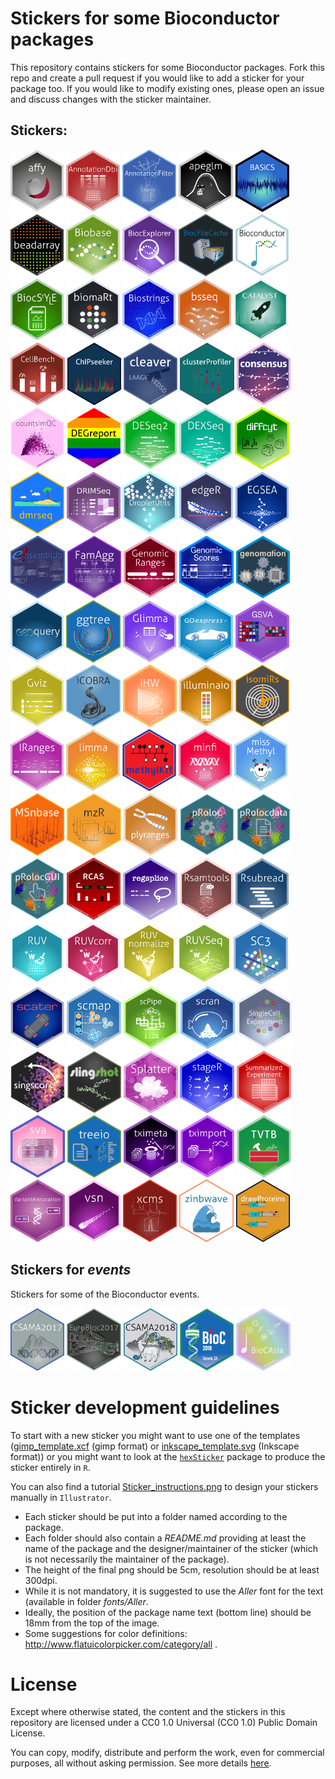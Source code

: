# Stickers for some Bioconductor packages

This repository contains stickers for some Bioconductor packages. Fork
this repo and create a pull request if you would like to add a sticker
for your package too. If you would like to modify existing ones,
please open an issue and discuss changes with the sticker maintainer.

## Stickers:

<p align = "left">
<a href="affy/README.md"><img src="affy/affy.png" height="100"></a>
<a href="AnnotationDbi/README.md"><img src="AnnotationDbi/AnnotationDbi.png" height="100"></a>
<a href="AnnotationFilter/README.md"><img src="AnnotationFilter/AnnotationFilter_hl.png" height="100"></a>
<a href="apeglm/README.md"><img src="apeglm/apeglm.png" height="100"></a>
<a href="BASiCS/README.md"><img src="BASiCS/BASiCS.png" height="100"></a>
<a href="beadarray/README.md"><img src="beadarray/beadarray.png" height="100"></a>
<a href="Biobase/README.md"><img src="Biobase/Biobase.png" height="100"></a>
<a href="BioCExplorer/README.md"><img src="BioCExplorer/BioCExplorer.png" height="100"></a>
<a href="BiocFileCache/README.md"><img src="BiocFileCache/BiocFileCache.png" height="100"></a>
<a href="Bioconductor/README.md"><img src="Bioconductor/Bioconductor_original.png" height="100"></a>
<a href="BiocStyle/README.md"><img src="BiocStyle/BiocStyle.png" height="100"></a>
<a href="biomaRt/README.md"><img src="biomaRt/biomaRt.png" height="100"></a>
<a href="Biostrings/README.md"><img src="Biostrings/Biostrings.png" height="100"></a>
<a href="bsseq/README.md"><img src="bsseq/bsseq.png" height="100"></a>
<a href="CATALYST/README.md"><img src="CATALYST/CATALYST.png" height="100"></a>
<a href="CellBench/README.md"><img src="CellBench/CellBench.png" height="100"></a>
<a href="ChIPseeker/README.md"><img src="ChIPseeker/ChIPseeker.png" height="100"></a>
<a href="cleaver/README.md"><img src="cleaver/cleaver.png" height="100"></a>
<a href="clusterProfiler/README.md"><img src="clusterProfiler/clusterProfiler.png" height="100"></a>
<a href="consensus/README.md"><img src="consensus/consensus.png" height="100"></a>
<a href="countsimQC/README.md"><img src="countsimQC/countsimQC.png" height="100"></a>
<a href="DEGreport/README.md"><img src="DEGreport/degreport.png" height="100"></a>
<a href="DESeq2/README.md"><img src="DESeq2/DESeq2.png" height="100"></a>
<a href="DEXSeq/README.md"><img src="DEXSeq/DEXSeq.png" height="100"></a>
<a href="diffcyt/README.md"><img src="diffcyt/diffcyt.png" height="100"></a>
<a href="dmrseq/README.md"><img src="dmrseq/dmrseq.png" height="100"></a>
<a href="DRIMSeq/README.md"><img src="DRIMSeq/DRIMSeq.png" height="100"></a>
<a href="DropletUtils/README.md"><img src="DropletUtils/DropletUtils.png" height="100"></a>
<a href="edgeR/README.md"><img src="edgeR/edgeR.png" height="100"></a>
<a href="EGSEA/README.md"><img src="EGSEA/EGSEA.png" height="100"></a>
<a href="ensembldb/README.md"><img src="ensembldb/ensembldb.png" height="100"></a>
<a href="FamAgg/README.md"><img src="FamAgg/FamAgg_hl.png" height="100"></a>
<a href="GenomicRanges/README.md"><img src="GenomicRanges/GenomicRanges.png" height="100"></a>
<a href="GenomicScores/README.md"><img src="GenomicScores/GenomicScores.png" height="100"></a>
<a href="genomation/README.md"><img src="genomation/genomation.png" height="100"></a>
<a href="GEOquery/README.md"><img src="GEOquery/GEOquery.png" height="100"></a>
<a href="ggtree/README.md"><img src="ggtree/ggtree.png" height="100"></a>
<a href="Glimma/README.md"><img src="Glimma/Glimma.png" height="100"></a>
<a href="GOexpress/README.md"><img src="GOexpress/GOexpress.png" height="100"></a>
<a href="GSVA/README.md"><img src="GSVA/GSVA.png" height="100"></a>
<a href="Gviz/README.md"><img src="Gviz/Gviz.png" height="100"></a>
<a href="iCOBRA/README.md"><img src="iCOBRA/iCOBRA.png" height="100"></a>
<a href="IHW/README.md"><img src="IHW/IHW.png" height="100"></a>
<a href="illuminaio/README.md"><img src="illuminaio/illuminaio.png" height="100"></a>
<a href="isomirs/README.md"><img src="isomiRs/isomirs.png" height="100"></a>
<a href="IRanges/README.md"><img src="IRanges/IRanges.png" height="100"></a>
<a href="limma/README.md"><img src="limma/limma.png" height="100"></a>
<a href="methylKit/README.md"><img src="methylKit/methylKit.png" height="100"></a>
<a href="minfi/README.md"><img src="minfi/minfi.png" height="100"></a>
<a href="missMethyl/README.md"><img src="missMethyl/missMethyl.png" height="100"></a>
<a href="MSnbase/README.md"><img src="MSnbase/MSnbase.png" height="100"></a>
<a href="mzR/README.md"><img src="mzR/mzR_hl.png" height="100"></a>
<a href="plyranges/README.md"><img src="plyranges/plyranges.png" height="100"></a>
<a href="pRoloc/README.md"><img src="pRoloc/pRoloc.png" height="100"></a>
<a href="pRoloc/README.md"><img src="pRoloc/pRolocdata.png" height="100"></a>
<a href="pRoloc/README.md"><img src="pRoloc/pRolocGUI.png" height="100"></a>
<a href="RCAS/README.md"><img src="RCAS/RCAS.png" height="100"></a>
<a href="regsplice/README.md"><img src="regsplice/regsplice.png" height="100"></a>
<a href="Rsamtools/README.md"><img src="Rsamtools/Rsamtools.png" height="100"></a>
<a href="Rsubread/README.md"><img src="Rsubread/Rsubread.png" height="100"></a>
<a href="RUV/README.md"><img src="RUV/RUV.png" height="100"></a>
<a href="RUVcorr/README.md"><img src="RUVcorr/RUVcorr.png" height="100"></a>
<a href="RUVnormalizw/README.md"><img src="RUVnormalize/RUVnormalize.png" height="100"></a>
<a href="RUVSeq/README.md"><img src="RUVSeq/RUVSeq.png" height="100"></a>
<a href="SC3/README.md"><img src="SC3/SC3.png" height="100"></a>
<a href="scater/README.md"><img src="scater/scater.png" height="100"></a>
<a href="scmap/README.md"><img src="scmap/scmap.png" height="100"></a>
<a href="scPipe/README.md"><img src="scPipe/scPipe.png" height="100"></a>
<a href="scran/README.md"><img src="scran/scran.png" height="100"></a>
<a href="SingleCellExperiment/README.md"><img src="SingleCellExperiment/SingleCellExperiment.png" height="100"></a>
<a href="singscore/README.md"><img src="singscore/singscore.png" height="100"></a>
<a href="slingshot/README.md"><img src="slingshot/slingshot.png" height="100"></a>
<a href="Splatter/README.md"><img src="Splatter/splatter_monochrome.png" height="100"></a>
<a href="stageR/README.md"><img src="stageR/stageR.png" height="100"></a>
<a href="SummarizedExperiment/README.md"><img src="SummarizedExperiment/SummarizedExperiment.png" height="100"></a>
<a href="sva/README.md"><img src="sva/sva.png" height="100"></a>
<a href="treeio/README.md"><img src="treeio/treeio.png" height="100"></a>
<a href="tximeta/README.md"><img src="tximeta/tximeta.png" height="100"></a>
<a href="tximport/README.md"><img src="tximport/tximport.png" height="100"></a>
<a href="TVTB/README.md"><img src="TVTB/TVTB.png" height="100"></a>
<a href="VariantAnnotation/README.md"><img src="VariantAnnotation/VariantAnnotation.png" height="100"></a>
<a href="vsn/README.md"><img src="vsn/vsn.png" height="100"></a>
<a href="xcms/README.md"><img src="xcms/xcms_hl.png" height="100"></a>
<a href="zinbwave/README.md"><img src="zinbwave/zinbwave.png" height="100"></a>
<a href="drawProteins/README.md"><img src="drawProteins/drawProteins.png" height="100"></a>
</p>

## Stickers for *events*

Stickers for some of the Bioconductor events.

<p align = "left">
<a href="events/CSAMA/2017/README.md"><img src="events/CSAMA/2017/CSAMA2017.png" height="100"></a>
<a href="events/EuroBioc2017/README.md"><img src="events/EuroBioc2017/EuroBioc2017.png" height="100"></a>
<a href="events/CSAMA/2018/README.md"><img src="events/CSAMA/2018/CSAMA2018.png" height="100"></a>
<a href="events/Bioc2018/README.md"><img src="events/Bioc2018/Bioc2018.png" height="100"></a>
<a href="BioCAsia/README.md"><img src="BioCAsia/BioCAsia.png" height="100"></a>
</p>

# Sticker development guidelines

To start with a new sticker you might want to use one of the templates
([gimp_template.xcf](template/gimp_template.xcf) (gimp format) or
[inkscape_template.svg](template/inkscape_template.svg) (Inkscape format)) or
you might want to look at the
[`hexSticker`](https://github.com/GuangchuangYu/hexSticker) package to produce
the sticker entirely in `R`.

You can also find a tutorial [Sticker_instructions.png](Tutorial/Sticker_instructions.png)
to design your stickers manually in `Illustrator`.

+ Each sticker should be put into a folder named according to the package.
+ Each folder should also contain a *README.md* providing at least the name of
  the package and the designer/maintainer of the sticker (which is not
  necessarily the maintainer of the package).
+ The height of the final png should be 5cm, resolution should be at least
  300dpi.
+ While it is not mandatory, it is suggested to use the *Aller* font for the
  text (available in folder *fonts/Aller*.
+ Ideally, the position of the package name text (bottom line) should be 18mm
  from the top of the image.
+ Some suggestions for color definitions:
  http://www.flatuicolorpicker.com/category/all .

# License

Except where otherwise stated, the content and the stickers in this
repository are licensed under a CC0 1.0 Universal (CC0 1.0) Public
Domain License. 

You can copy, modify, distribute and perform the work, even for
commercial purposes, all without asking permission. See more details
[here](https://creativecommons.org/publicdomain/zero/1.0/).
